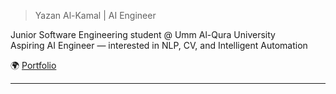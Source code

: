 > Yazan Al-Kamal | AI Engineer

Junior Software Engineering student @ Umm Al-Qura University  
Aspiring AI Engineer — interested in NLP, CV, and Intelligent Automation  

🌍 [Portfolio](https://Al-kamal.net)

---


